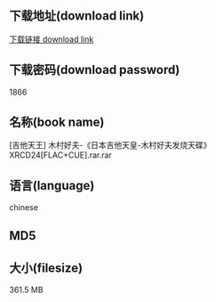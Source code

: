 ## 下载地址(download link)
[下载链接 download link](https://voluble-croquembouche-d321dc.netlify.app/?s=%5B%E5%90%89%E4%BB%96%E5%A4%A9%E7%8E%8B%5D+%E6%9C%A8%E6%9D%91%E5%A5%BD%E5%A4%AB-%E3%80%8A%E6%97%A5%E6%9C%AC%E5%90%89%E4%BB%96%E5%A4%A9%E7%9A%87-%E6%9C%A8%E6%9D%91%E5%A5%BD%E5%A4%AB%E5%8F%91%E7%83%A7%E5%A4%A9%E7%A2%9F%E3%80%8BXRCD24%5BFLAC%2BCUE%5D.rar)

## 下载密码(download password)
1866

## 名称(book name)
[吉他天王] 木村好夫-《日本吉他天皇-木村好夫发烧天碟》XRCD24[FLAC+CUE].rar.rar

## 语言(language)
chinese

## MD5


## 大小(filesize)
361.5 MB
